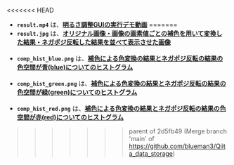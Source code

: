 <<<<<<< HEAD
- **`result.mp4`** は、<ins>**明るさ調整GUIの実行デモ動画**</ins>
=======
- **`result.jpg`** は、<ins>**オリジナル画像・画像の画素値ごとの補色を用いて変換した結果・ネガポジ反転した結果を並べて表示させた画像**</ins><br><br>
- **`comp_hist_blue.png`** は、<ins>**補色による色変換の結果とネガポジ反転の結果の色空間が青(blue)についてのヒストグラム**</ins><br><br>
- **`comp_hist_green.png`** は、<ins>**補色による色変換の結果とネガポジ反転の結果の色空間が緑(green)についてのヒストグラム**</ins><br><br>
- **`comp_hist_red.png`** は、<ins>**補色による色変換の結果とネガポジ反転の結果の色空間が赤(red)についてのヒストグラム**</ins>
>>>>>>> parent of 2d5fb49 (Merge branch 'main' of https://github.com/blueman3/Qiita_data_storage)
